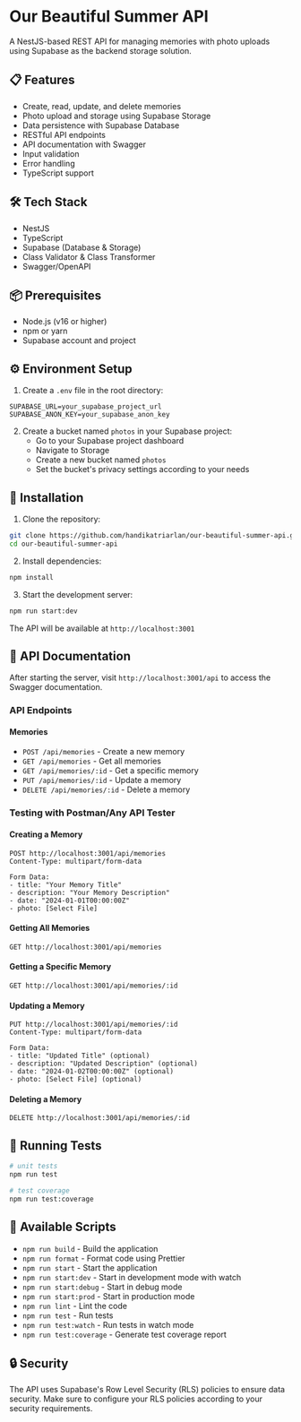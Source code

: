 # Our Beautiful Summer API

A NestJS-based REST API for managing memories with photo uploads using Supabase as the backend storage solution.

## 📋 Features

- Create, read, update, and delete memories
- Photo upload and storage using Supabase Storage
- Data persistence with Supabase Database
- RESTful API endpoints
- API documentation with Swagger
- Input validation
- Error handling
- TypeScript support

## 🛠 Tech Stack

- NestJS
- TypeScript
- Supabase (Database & Storage)
- Class Validator & Class Transformer
- Swagger/OpenAPI

## 📦 Prerequisites

- Node.js (v16 or higher)
- npm or yarn
- Supabase account and project

## ⚙️ Environment Setup

1. Create a `.env` file in the root directory:

```env
SUPABASE_URL=your_supabase_project_url
SUPABASE_ANON_KEY=your_supabase_anon_key
```

2. Create a bucket named `photos` in your Supabase project:
   - Go to your Supabase project dashboard
   - Navigate to Storage
   - Create a new bucket named `photos`
   - Set the bucket's privacy settings according to your needs

## 🚀 Installation

1. Clone the repository:

```bash
git clone https://github.com/handikatriarlan/our-beautiful-summer-api.git
cd our-beautiful-summer-api
```

2. Install dependencies:

```bash
npm install
```

3. Start the development server:

```bash
npm run start:dev
```

The API will be available at `http://localhost:3001`

## 📝 API Documentation

After starting the server, visit `http://localhost:3001/api` to access the Swagger documentation.

### API Endpoints

#### Memories

- `POST /api/memories` - Create a new memory
- `GET /api/memories` - Get all memories
- `GET /api/memories/:id` - Get a specific memory
- `PUT /api/memories/:id` - Update a memory
- `DELETE /api/memories/:id` - Delete a memory

### Testing with Postman/Any API Tester

#### Creating a Memory

```http
POST http://localhost:3001/api/memories
Content-Type: multipart/form-data

Form Data:
- title: "Your Memory Title"
- description: "Your Memory Description"
- date: "2024-01-01T00:00:00Z"
- photo: [Select File]
```

#### Getting All Memories

```http
GET http://localhost:3001/api/memories
```

#### Getting a Specific Memory

```http
GET http://localhost:3001/api/memories/:id
```

#### Updating a Memory

```http
PUT http://localhost:3001/api/memories/:id
Content-Type: multipart/form-data

Form Data:
- title: "Updated Title" (optional)
- description: "Updated Description" (optional)
- date: "2024-01-02T00:00:00Z" (optional)
- photo: [Select File] (optional)
```

#### Deleting a Memory

```http
DELETE http://localhost:3001/api/memories/:id
```

## 🧪 Running Tests

```bash
# unit tests
npm run test

# test coverage
npm run test:coverage
```

## 📜 Available Scripts

- `npm run build` - Build the application
- `npm run format` - Format code using Prettier
- `npm run start` - Start the application
- `npm run start:dev` - Start in development mode with watch
- `npm run start:debug` - Start in debug mode
- `npm run start:prod` - Start in production mode
- `npm run lint` - Lint the code
- `npm run test` - Run tests
- `npm run test:watch` - Run tests in watch mode
- `npm run test:coverage` - Generate test coverage report

## 🔒 Security

The API uses Supabase's Row Level Security (RLS) policies to ensure data security. Make sure to configure your RLS policies according to your security requirements.
